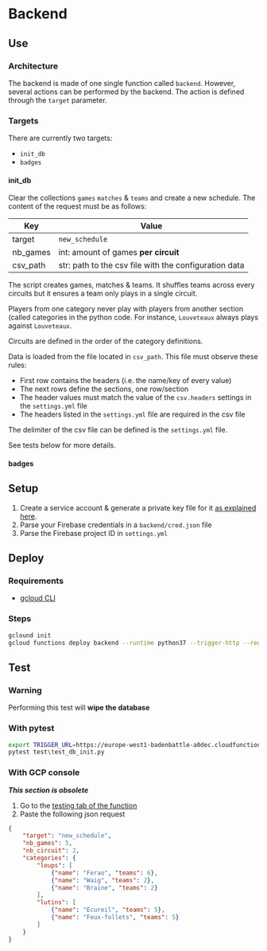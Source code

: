 # Backend

## Use

### Architecture

The backend is made of one single function called `backend`. However, several actions can be performed by the backend. The action is defined through the `target` parameter.

### Targets

There are currently two targets:

- `init_db`
- `badges`

#### init_db

Clear the collections `games` `matches` & `teams` and create a new schedule. The content of the request must be as follows:

| Key      | Value                                                 |
| -------- | ----------------------------------------------------- |
| target   | `new_schedule`                                        |
| nb_games | int: amount of games **per circuit**                  |
| csv_path | str: path to the csv file with the configuration data |

The script creates games, matches & teams. It shuffles teams across every circuits but it ensures a team only plays in a single circuit. 

Players from one category never play with players from another section (called categories in the python code. For instance,  `Louveteaux` always plays against `Louveteaux`.

Circuits are defined in the order of the category definitions.

Data is loaded from the file located in `csv_path`. This file must observe these rules:

- First row contains the headers (i.e. the name/key of every value)
- The next rows define the sections, one row/section
- The header values must match the value of the `csv.headers` settings in the `settings.yml` file
- The headers listed in the `settings.yml` file are required in the csv file

The delimiter of the csv file can be defined is the `settings.yml` file.

See tests below for more details.

#### badges



## Setup

1. Create a service account & generate a private key file for it [as explained here](https://firebase.google.com/docs/admin/setup#initialize-sdk).
2. Parse your Firebase credentials in a `backend/cred.json` file
3. Parse the Firebase project ID in `settings.yml`

## Deploy

### Requirements

- [gcloud CLI](https://cloud.google.com/sdk/install?hl=fr)

### Steps

````sh
gclound init
gcloud functions deploy backend --runtime python37 --trigger-http --region europe-west1
````

## Test

### Warning

Performing this test will **wipe the database**

### With pytest

````sh
export TRIGGER_URL=https://europe-west1-badenbattle-a0dec.cloudfunctions.net/backend 
pytest test\test_db_init.py
````

### With GCP console

***This section is obsolete***

1. Go to the [testing tab of the function](https://console.cloud.google.com/functions/details/europe-west1/backend?project=badenbattle-a0dec&tab=testing)
2. Paste the following json request

````json
{
    "target": "new_schedule",
    "nb_games": 5,
    "nb_circuit": 2,
    "categories": {
        "loups": [
            {"name": "Ferao", "teams": 6},
            {"name": "Waig", "teams": 2},
            {"name": "Braine", "teams": 2}
        ],
        "lutins": [
            {"name": "Ecureil", "teams": 5},
            {"name": "Feux-follets", "teams": 5}
        ]
    }
}
````

